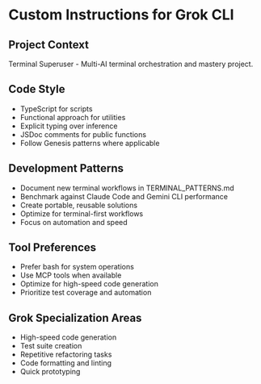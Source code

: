 # Custom Instructions for Grok CLI

## Project Context
Terminal Superuser - Multi-AI terminal orchestration and mastery project.

## Code Style
- TypeScript for scripts
- Functional approach for utilities
- Explicit typing over inference
- JSDoc comments for public functions
- Follow Genesis patterns where applicable

## Development Patterns
- Document new terminal workflows in TERMINAL_PATTERNS.md
- Benchmark against Claude Code and Gemini CLI performance
- Create portable, reusable solutions
- Optimize for terminal-first workflows
- Focus on automation and speed

## Tool Preferences
- Prefer bash for system operations
- Use MCP tools when available
- Optimize for high-speed code generation
- Prioritize test coverage and automation

## Grok Specialization Areas
- High-speed code generation
- Test suite creation
- Repetitive refactoring tasks
- Code formatting and linting
- Quick prototyping
